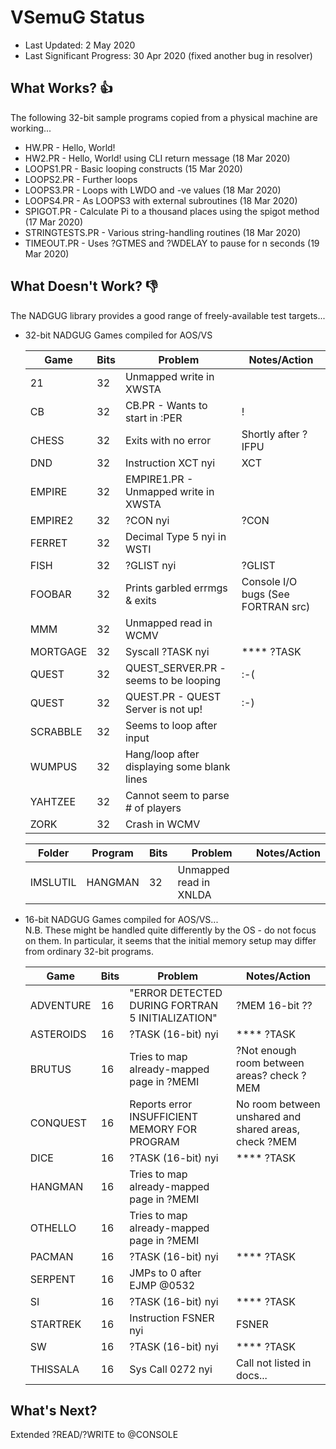# VSemuG Status
* Last Updated: 2 May 2020
* Last Significant Progress: 30 Apr 2020 (fixed another bug in resolver)
  
## What Works? :+1:
The following 32-bit sample programs copied from a physical machine are working...
* HW.PR - Hello, World!
* HW2.PR - Hello, World! using CLI return message (18 Mar 2020)
* LOOPS1.PR - Basic looping constructs (15 Mar 2020)
* LOOPS2.PR - Further loops 
* LOOPS3.PR - Loops with LWDO and -ve values (18 Mar 2020)
* LOOPS4.PR - As LOOPS3 with external subroutines (18 Mar 2020)
* SPIGOT.PR - Calculate Pi to a thousand places using the spigot method (17 Mar 2020)
* STRINGTESTS.PR - Various string-handling routines (18 Mar 2020)
* TIMEOUT.PR - Uses ?GTMES and ?WDELAY to pause for n seconds (19 Mar 2020)

## What Doesn't Work? :-1:

The NADGUG library provides a good range of freely-available test targets...
  
* 32-bit NADGUG Games compiled for AOS/VS

  |    Game   | Bits |  Problem  |   Notes/Action   |
  |-----------|------|-----------|------------------|
  | 21        | 32 | Unmapped write in XWSTA                       | |
  | CB        | 32 | CB.PR - Wants to start in :PER                | ! |
  | CHESS     | 32 | Exits with no error                           | Shortly after ?IFPU |
  | DND       | 32 | Instruction XCT nyi                           | XCT |
  | EMPIRE    | 32 | EMPIRE1.PR - Unmapped write in XWSTA          | |
  | EMPIRE2   | 32 | ?CON nyi                                      | ?CON |
  | FERRET    | 32 | Decimal Type 5 nyi in WSTI                    | |
  | FISH      | 32 | ?GLIST nyi                                    | ?GLIST |
  | FOOBAR    | 32 | Prints garbled errmgs & exits                 | Console I/O bugs (See FORTRAN src) |
  | MMM       | 32 | Unmapped read in WCMV                         | |
  | MORTGAGE  | 32 | Syscall ?TASK nyi                             | **** ?TASK |
  | QUEST     | 32 | QUEST_SERVER.PR - seems to be looping         | :-( |
  | QUEST     | 32 | QUEST.PR - QUEST Server is not up!            | :-)  |
  | SCRABBLE  | 32 | Seems to loop after input                     | |
  | WUMPUS    | 32 | Hang/loop after displaying some blank lines   |  |
  | YAHTZEE   | 32 | Cannot seem to parse # of players             |  |
  | ZORK      | 32 | Crash in WCMV                                 |  |

  |  Folder  |  Program  | Bits |         Problem         |  Notes/Action  |
  |----------|-----------|------|-------------------------|----------------|
  | IMSLUTIL | HANGMAN   |  32  | Unmapped read in XNLDA  |  |
  

* 16-bit NADGUG Games compiled for AOS/VS...  
  N.B. These might be handled quite differently by the OS - do not focus on them.  In particular, it seems
  that the initial memory setup may differ from ordinary 32-bit programs.

  |    Game   |  Bits  |  Problem  |   Notes/Action   |
  |-----------|--------|-----------|------------------|
  | ADVENTURE | 16 | "ERROR DETECTED DURING FORTRAN 5 INITIALIZATION" | ?MEM 16-bit ?? |
  | ASTEROIDS | 16 | ?TASK (16-bit) nyi                            | **** ?TASK |
  | BRUTUS    | 16 | Tries to map already-mapped page in ?MEMI     | ?Not enough room between areas? check ?MEM | 
  | CONQUEST  | 16 | Reports error INSUFFICIENT MEMORY FOR PROGRAM | No room between unshared and shared areas, check ?MEM |
  | DICE      | 16 | ?TASK (16-bit) nyi                            | **** ?TASK |
  | HANGMAN   | 16 | Tries to map already-mapped page in ?MEMI     |  |
  | OTHELLO   | 16 | Tries to map already-mapped page in ?MEMI     | |
  | PACMAN    | 16 | ?TASK (16-bit) nyi                            | **** ?TASK |
  | SERPENT   | 16 | JMPs to 0 after EJMP @0532                    |  |
  | SI        | 16 | ?TASK (16-bit) nyi                            | **** ?TASK |
  | STARTREK  | 16 | Instruction FSNER nyi                         | FSNER |
  | SW        | 16 | ?TASK (16-bit) nyi                            | **** ?TASK |
  | THISSALA  | 16 | Sys Call 0272 nyi                             | Call not listed in docs... |
 

## What's Next?

Extended ?READ/?WRITE to @CONSOLE
